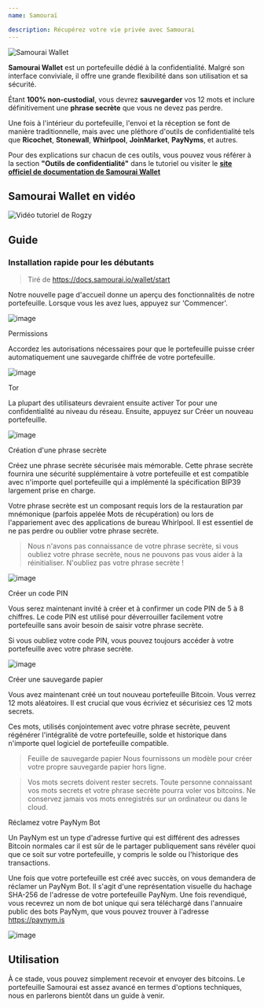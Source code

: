 ```yaml
---
name: Samouraï

description: Récupérez votre vie privée avec Samourai
---
```


![Samourai Wallet](assets/cover.jpeg)

**Samourai Wallet** est un portefeuille dédié à la confidentialité. Malgré son interface conviviale, il offre une grande flexibilité dans son utilisation et sa sécurité.

Étant **100% non-custodial**, vous devrez **sauvegarder** vos 12 mots et inclure définitivement une **phrase secrète** que vous ne devez pas perdre.

Une fois à l'intérieur du portefeuille, l'envoi et la réception se font de manière traditionnelle, mais avec une pléthore d'outils de confidentialité tels que **Ricochet**, **Stonewall**, **Whirlpool**, **JoinMarket**, **PayNyms**, et autres.

Pour des explications sur chacun de ces outils, vous pouvez vous référer à la section **"Outils de confidentialité"** dans le tutoriel ou visiter le [**site officiel de documentation de Samourai Wallet**](https://docs.samourai.io/)

## Samourai Wallet en vidéo

![Vidéo tutoriel de Rogzy](https://youtu.be/ajs1a8m76TI)

## Guide

### Installation rapide pour les débutants

> Tiré de https://docs.samourai.io/wallet/start

Notre nouvelle page d'accueil donne un aperçu des fonctionnalités de notre portefeuille. Lorsque vous les avez lues, appuyez sur 'Commencer'.

![image](assets/1.webp)

Permissions

Accordez les autorisations nécessaires pour que le portefeuille puisse créer automatiquement une sauvegarde chiffrée de votre portefeuille.

![image](assets/2.webp)

Tor

La plupart des utilisateurs devraient ensuite activer Tor pour une confidentialité au niveau du réseau. Ensuite, appuyez sur Créer un nouveau portefeuille.

![image](assets/3.webp)

Création d'une phrase secrète

Créez une phrase secrète sécurisée mais mémorable. Cette phrase secrète fournira une sécurité supplémentaire à votre portefeuille et est compatible avec n'importe quel portefeuille qui a implémenté la spécification BIP39 largement prise en charge.

Votre phrase secrète est un composant requis lors de la restauration par mnémonique (parfois appelée Mots de récupération) ou lors de l'appariement avec des applications de bureau Whirlpool. Il est essentiel de ne pas perdre ou oublier votre phrase secrète.

> Nous n'avons pas connaissance de votre phrase secrète, si vous oubliez votre phrase secrète, nous ne pouvons pas vous aider à la réinitialiser.
> N'oubliez pas votre phrase secrète !

![image](assets/4.webp)

Créer un code PIN

Vous serez maintenant invité à créer et à confirmer un code PIN de 5 à 8 chiffres. Le code PIN est utilisé pour déverrouiller facilement votre portefeuille sans avoir besoin de saisir votre phrase secrète.

Si vous oubliez votre code PIN, vous pouvez toujours accéder à votre portefeuille avec votre phrase secrète.

![image](assets/5.webp)

Créer une sauvegarde papier

Vous avez maintenant créé un tout nouveau portefeuille Bitcoin. Vous verrez 12 mots aléatoires. Il est crucial que vous écriviez et sécurisiez ces 12 mots secrets.

Ces mots, utilisés conjointement avec votre phrase secrète, peuvent régénérer l'intégralité de votre portefeuille, solde et historique dans n'importe quel logiciel de portefeuille compatible.

> Feuille de sauvegarde papier Nous fournissons un modèle pour créer votre propre sauvegarde papier hors ligne.

> Vos mots secrets doivent rester secrets. Toute personne connaissant vos mots secrets et votre phrase secrète pourra voler vos bitcoins. Ne conservez jamais vos mots enregistrés sur un ordinateur ou dans le cloud.

Réclamez votre PayNym Bot

Un PayNym est un type d'adresse furtive qui est différent des adresses Bitcoin normales car il est sûr de le partager publiquement sans révéler quoi que ce soit sur votre portefeuille, y compris le solde ou l'historique des transactions.

Une fois que votre portefeuille est créé avec succès, on vous demandera de réclamer un PayNym Bot. Il s'agit d'une représentation visuelle du hachage SHA-256 de l'adresse de votre portefeuille PayNym.
Une fois revendiqué, vous recevrez un nom de bot unique qui sera téléchargé dans l'annuaire public des bots PayNym, que vous pouvez trouver à l'adresse https://paynym.is

![image](assets/6.webp)

## Utilisation

À ce stade, vous pouvez simplement recevoir et envoyer des bitcoins. Le portefeuille Samourai est assez avancé en termes d'options techniques, nous en parlerons bientôt dans un guide à venir.
